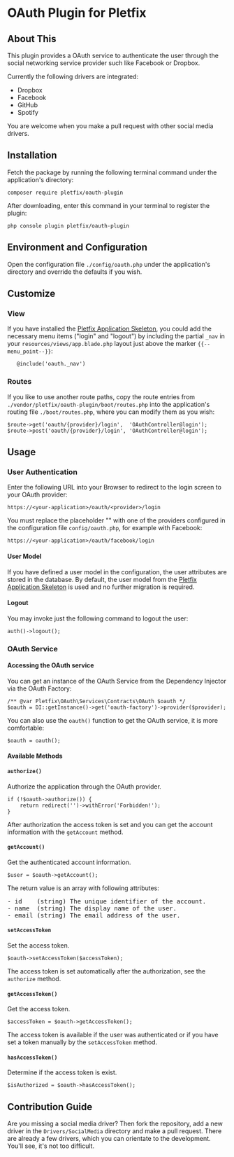 # OAuth Plugin for Pletfix

## About This

This plugin provides a OAuth service to authenticate the user through the social networking service provider such like 
Facebook or Dropbox.

Currently the following drivers are integrated:

- Dropbox
- Facebook
- GitHub
- Spotify

You are welcome when you make a pull request with other social media drivers.

## Installation 

Fetch the package by running the following terminal command under the application's directory:

    composer require pletfix/oauth-plugin

After downloading, enter this command in your terminal to register the plugin:

    php console plugin pletfix/oauth-plugin

## Environment and Configuration
    
Open the configuration file `./config/oauth.php` under the application's directory and override the defaults if you wish.
   
## Customize

### View

If you have installed the [Pletfix Application Skeleton](https://github.com/pletfix/app), you could add the necessary 
menu items ("login" and "logout") by including the partial `_nav` in your `resources/views/app.blade.php` layout just 
above the marker `{{--menu_point--}}`: 
    
       @include('oauth._nav')

### Routes
               
If you like to use another route paths, copy the route entries from `./vendor/pletfix/oauth-plugin/boot/routes.php` 
into the application's routing file `./boot/routes.php`, where you can modify them as you wish:

    $route->get('oauth/{provider}/login',  'OAuthController@login');
    $route->post('oauth/{provider}/login', 'OAuthController@login');
     
## Usage

### User Authentication

Enter the following URL into your Browser to redirect to the login screen to your OAuth provider:

    https://<your-application>/oauth/<provider>/login
    
You must replace the placeholder "<provider>" with one of the providers configured in the configuration file `config/oauth.php`,
for example with Facebook:
    
    https://<your-application>/oauth/facebook/login

#### User Model

If you have defined a user model in the configuration, the user attributes are stored in the database.
By default, the user model from the [Pletfix Application Skeleton](https://github.com/pletfix/app) is used and no 
further migration is required.

#### Logout

You may invoke just the following command to logout the user: 
 
    auth()->logout();

### OAuth Service

#### Accessing the OAuth service

You can get an instance of the OAuth Service from the Dependency Injector via the OAuth Factory:

    /** @var Pletfix\OAuth\Services\Contracts\OAuth $oauth */
    $oauth = DI::getInstance()->get('oauth-factory')->provider($provider);
    
You can also use the `oauth()` function to get the OAuth service, it is more comfortable:
       
    $oauth = oauth();

#### Available Methods

#### `authorize()`

Authorize the application through the OAuth provider.

    if (!$oauth->authorize()) {
        return redirect('')->withError('Forbidden!');
    }
    
After authorization the access token is set and you can get the account information with the `getAccount` method.  

#### `getAccount()`

Get the authenticated account information.

    $user = $oauth->getAccount();
    
The return value is an array with following attributes:
<pre>
- id    (string) The unique identifier of the account.
- name  (string) The display name of the user.
- email (string) The email address of the user.
</pre>

#### `setAccessToken`

Set the access token. 

    $oauth->setAccessToken($accessToken);

The access token is set automatically after the authorization, see the `authorize` method.

#### `getAccessToken()`

Get the access token.

    $accessToken = $oauth->getAccessToken();

The access token is available if the user was authenticated or if you have set a token manually by the `setAccessToken` 
method.
 
#### `hasAccessToken()`

Determine if the access token is exist.
     
    $isAuthorized = $oauth->hasAccessToken();

## Contribution Guide

Are you missing a social media driver? Then fork the repository, add a new driver in the `Drivers/SocialMedia` directory 
and make a pull request. There are already a few drivers, which you can orientate to the development. You'll see, it's 
not too difficult. 
